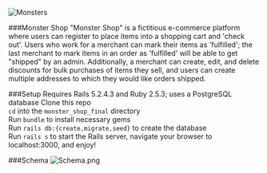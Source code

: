 ![Monsters](https://lh3.googleusercontent.com/proxy/KTsmXfd5QUR4tSTMPYDL-0hDdyVH4-7GzwYoB5wc-Zct8tLMzCZnvGgsIyBUCuvzobMgIEw_kKw3YrIcJZZ_1Q5b5Uk_vcA)  

###Monster Shop
"Monster Shop" is a fictitious e-commerce platform where users can register to place items into a shopping cart and 'check out'. Users who work for a merchant can mark their items as 'fulfilled'; the last merchant to mark items in an order as 'fulfilled' will be able to get "shipped" by an admin. Additionally, a merchant can create, edit, and delete discounts for bulk purchases of items they sell, and users can create multiple addresses to which they would like orders shipped.
  
###Setup
  Requires Rails 5.2.4.3 and Ruby 2.5.3; uses a PostgreSQL database
  Clone this repo  
  `cd` into the `monster_shop_final` directory  
  Run `bundle` to install necessary gems  
  Run `rails db:{create,migrate,seed}` to create the database  
  Run `rails s` to start the Rails server, navigate your browser to localhost:3000, and enjoy!  

###Schema
![Schema.png](https://user-images.githubusercontent.com/45305677/98761485-60b70c00-238a-11eb-8e18-a181e7b1b5b3.png)
